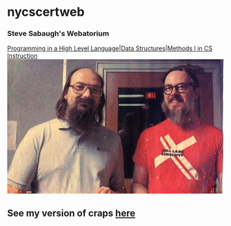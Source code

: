 # nycscertweb
### Steve Sabaugh's Webatorium
[Programming in a High Level Language](/pages/programming.md)|[Data Structures](/pages/Data_Structures.md)|[Methods I in CS Instruction](/pages/methodsI.md?raw=true)
![Ken Thompson and Dennis Ritchie credit:Computer History Museum](/images/Thompson_and_Ritchie_source_unknown.jpeg)
## See my version of craps [here](https://github.com/hunter-teacher-cert/cohort-3-prework-SAYbaw/blob/master/pre08/Craps.java)

